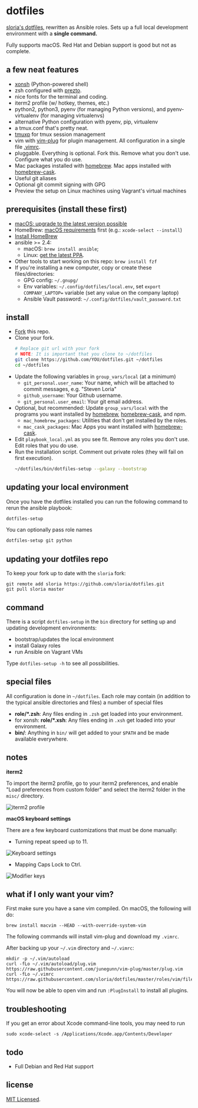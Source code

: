 # dotfiles

[sloria's dotfiles](https://github.com/sloria/dotfiles-old), rewritten as Ansible roles. Sets up a full local development environment with a **single command.**

Fully supports macOS. Red Hat and Debian support is good but not as complete.

## a few neat features

- [xonsh](https://xon.sh) (Python-powered shell)
- zsh configured with [prezto](https://github.com/sorin-ionescu/prezto).
- nice fonts for the terminal and coding.
- iterm2 profile (w/ hotkey, themes, etc.)
- python2, python3, pyenv (for managing Python versions), and pyenv-virtualenv (for managing virtualenvs)
- alternative Python configuration with pyenv, pip, virtualenv
- a tmux.conf that's pretty neat.
- [tmuxp](https://tmuxp.git-pull.com/en/latest/) for tmux session management
- vim with [vim-plug](https://github.com/junegunn/vim-plug) for plugin management. All configuration in a single file [.vimrc](https://github.com/sloria/dotfiles/blob/master/roles/vim/files/vimrc).
- pluggable. Everything is optional. Fork this. Remove what you don't use. Configure what you do use.
- Mac packages installed with [homebrew][]. Mac apps installed with [homebrew-cask][].
- Useful git aliases
- Optional git commit signing with GPG
- Preview the setup on Linux machines using Vagrant's virtual machines

## prerequisites (install these first)

- [macOS: upgrade to the latest version possible](https://support.apple.com/macos)
- HomeBrew: [macOS requirements](https://docs.brew.sh/Installation#macos-requirements) first (e.g.: `xcode-select --install`)
- [Install HomeBrew](https://brew.sh/)
- ansible >= 2.4:
  - macOS: `brew install ansible`;
  - Linux: [get the latest PPA](http://docs.ansible.com/ansible/latest/intro_installation.html#installing-the-control-machine).
- Other tools to start working on this repo: `brew install fzf`
- If you're installing a new computer, copy or create these files/directories:
  - GPG config: `~/.gnupg/`
  - Env variables: `~/.config/dotfiles/local.env`, set `export COMPANY_LAPTOP=` variable (set any value on the company laptop)
  - Ansible Vault password: `~/.config/dotfiles/vault_password.txt`

## install

- [Fork](https://github.com/sloria/dotfiles/fork) this repo.
- Clone your fork.
  ```bash
  # Replace git url with your fork
  # NOTE: It is important that you clone to ~/dotfiles
  git clone https://github.com/YOU/dotfiles.git ~/dotfiles
  cd ~/dotfiles
  ```
- Update the following variables in `group_vars/local` (at a minimum)
  - `git_personal.user_name`: Your name, which will be attached to commit messages, e.g. "Steven Loria"
  - `github_username`: Your Github username.
  - `git_personal.user_email`: Your git email address.
- Optional, but recommended: Update `group_vars/local` with the programs you want installed by [homebrew][], [homebrew-cask][], and npm.
  - `mac_homebrew_packages`: Utilities that don't get installed by the roles.
  - `mac_cask_packages`: Mac Apps you want installed with [homebrew-cask][].
- Edit `playbook_local.yml` as you see fit. Remove any roles you don't use. Edit roles that you do use.
- Run the installation script.
  Comment out private roles (they will fail on first execution).
  ```bash
  ~/dotfiles/bin/dotfiles-setup --galaxy --bootstrap
  ```

## updating your local environment

Once you have the dotfiles installed you can run the following command to rerun the ansible playbook:

```bash
dotfiles-setup
```

You can optionally pass role names

```bash
dotfiles-setup git python
```

## updating your dotfiles repo

To keep your fork up to date with the `sloria` fork:

```
git remote add sloria https://github.com/sloria/dotfiles.git
git pull sloria master
```

## command

There is a script `dotfiles-setup` in the `bin` directory for setting up and updating development environments:

- bootstrap/updates the local environment
- install Galaxy roles
- run Ansible on Vagrant VMs

Type `dotfiles-setup -h` to see all possibilities.

## special files

All configuration is done in `~/dotfiles`. Each role may contain (in addition to the typical ansible directories and files) a number of special files

- **role/\*.zsh**: Any files ending in `.zsh` get loaded into your environment.
- for xonsh: **role/\*.xsh**: Any files ending in `.xsh` get loaded into your environment.
- **bin/**: Anything in `bin/` will get added to your `$PATH` and be made available everywhere.

## notes

**iterm2**

To import the iterm2 profile, go to your iterm2 preferences, and enable "Load preferences from custom folder" and select the iterm2 folder in the `misc/` directory.

![iterm2 profile](https://user-images.githubusercontent.com/2379650/34223487-859f2752-e58d-11e7-8024-9e6af5c1ec4e.png)

**macOS keyboard settings**

There are a few keyboard customizations that must be done manually:

- Turning repeat speed up to 11.

![Keyboard settings](https://user-images.githubusercontent.com/2379650/34223505-91f95072-e58d-11e7-9b36-78aec4203b0d.png "Key repeat settings")

- Mapping Caps Lock to Ctrl.

![Modifier keys](https://user-images.githubusercontent.com/2379650/34223523-a2c8e4e4-e58d-11e7-9532-d74b95d8408a.png)

## what if I only want your vim?

First make sure you have a sane vim compiled. On macOS, the following will do:

```
brew install macvim --HEAD --with-override-system-vim
```

The following commands will install vim-plug and download my `.vimrc`.

After backing up your `~/.vim` directory and `~/.vimrc`:

```
mkdir -p ~/.vim/autoload
curl -fLo ~/.vim/autoload/plug.vim https://raw.githubusercontent.com/junegunn/vim-plug/master/plug.vim
curl -fLo ~/.vimrc https://raw.githubusercontent.com/sloria/dotfiles/master/roles/vim/files/vimrc
```

You will now be able to open vim and run `:PlugInstall` to install all plugins.

## troubleshooting

If you get an error about Xcode command-line tools, you may need to run

```
sudo xcode-select -s /Applications/Xcode.app/Contents/Developer
```

## todo

- Full Debian and Red Hat support

[homebrew]: http://brew.sh/
[homebrew-cask]: https://github.com/caskroom/homebrew-cask

## license

[MIT Licensed](http://sloria.mit-license.org/).
